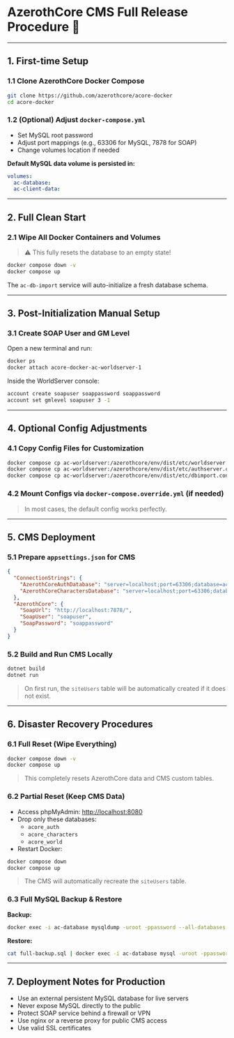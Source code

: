 # AzerothCore CMS Full Release Procedure 🚀

---

## 1. First-time Setup

### 1.1 Clone AzerothCore Docker Compose

```sh
git clone https://github.com/azerothcore/acore-docker
cd acore-docker
```

### 1.2 (Optional) Adjust `docker-compose.yml`

- Set MySQL root password
- Adjust port mappings (e.g., 63306 for MySQL, 7878 for SOAP)
- Change volumes location if needed

**Default MySQL data volume is persisted in:**
```yaml
volumes:
  ac-database:
  ac-client-data:
```

---

## 2. Full Clean Start

### 2.1 Wipe All Docker Containers and Volumes

> ⚠️ This fully resets the database to an empty state!

```sh
docker compose down -v
docker compose up
```

The `ac-db-import` service will auto-initialize a fresh database schema.

---

## 3. Post-Initialization Manual Setup

### 3.1 Create SOAP User and GM Level

Open a new terminal and run:

```sh
docker ps
docker attach acore-docker-ac-worldserver-1
```

Inside the WorldServer console:

```sh
account create soapuser soappassword soappassword
account set gmlevel soapuser 3 -1
```

---

## 4. Optional Config Adjustments

### 4.1 Copy Config Files for Customization

```sh
docker compose cp ac-worldserver:/azerothcore/env/dist/etc/worldserver.conf conf/worldserver.conf
docker compose cp ac-worldserver:/azerothcore/env/dist/etc/authserver.conf conf/authserver.conf
docker compose cp ac-worldserver:/azerothcore/env/dist/etc/dbimport.conf conf/dbimport.conf
```

### 4.2 Mount Configs via `docker-compose.override.yml` (if needed)

> In most cases, the default config works perfectly.

---

## 5. CMS Deployment

### 5.1 Prepare `appsettings.json` for CMS

```json
{
  "ConnectionStrings": {
    "AzerothCoreAuthDatabase": "server=localhost;port=63306;database=acore_auth;uid=root;password=password;",
    "AzerothCoreCharactersDatabase": "server=localhost;port=63306;database=acore_characters;uid=root;password=password;"
  },
  "AzerothCore": {
    "SoapUrl": "http://localhost:7878/",
    "SoapUser": "soapuser",
    "SoapPassword": "soappassword"
  }
}
```

### 5.2 Build and Run CMS Locally

```sh
dotnet build
dotnet run
```

> On first run, the `siteUsers` table will be automatically created if it does not exist.

---

## 6. Disaster Recovery Procedures

### 6.1 Full Reset (Wipe Everything)

```sh
docker compose down -v
docker compose up
```

> This completely resets AzerothCore data and CMS custom tables.

### 6.2 Partial Reset (Keep CMS Data)

- Access phpMyAdmin: [http://localhost:8080](http://localhost:8080)
- Drop only these databases:
  - `acore_auth`
  - `acore_characters`
  - `acore_world`
- Restart Docker:

```sh
docker compose down
docker compose up
```

> The CMS will automatically recreate the `siteUsers` table.

### 6.3 Full MySQL Backup & Restore

**Backup:**
```sh
docker exec -i ac-database mysqldump -uroot -ppassword --all-databases > full-backup.sql
```

**Restore:**
```sh
cat full-backup.sql | docker exec -i ac-database mysql -uroot -ppassword
```

---

## 7. Deployment Notes for Production

- Use an external persistent MySQL database for live servers
- Never expose MySQL directly to the public
- Protect SOAP service behind a firewall or VPN
- Use nginx or a reverse proxy for public CMS access
- Use valid SSL certificates

